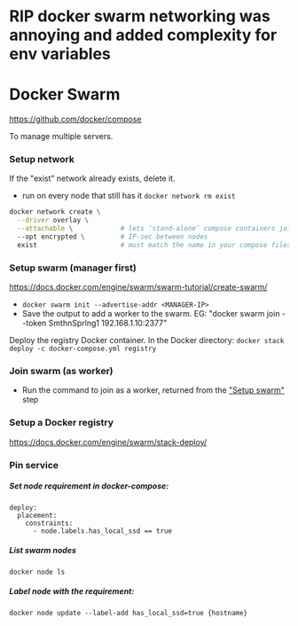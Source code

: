 # RIP docker swarm networking was annoying and added complexity for env variables
# Docker Swarm
https://github.com/docker/compose

To manage multiple servers.

### Setup network
If the "exist" network already exists, delete it.
- run on every node that still has it
`docker network rm exist`
```bash
docker network create \
  --driver overlay \
  --attachable \            # lets ‘stand-alone’ compose containers join, too
  --opt encrypted \         # IP-sec between nodes
  exist                     # must match the name in your compose files
```

### Setup swarm (manager first)
https://docs.docker.com/engine/swarm/swarm-tutorial/create-swarm/
- `docker swarm init --advertise-addr <MANAGER-IP>`
- Save the output to add a worker to the swarm. EG: "docker swarm join --token SmthnSprlng1 192.168.1.10:2377"

Deploy the registry Docker container. In the Docker directory:
`docker stack deploy -c docker-compose.yml registry`

### Join swarm (as worker)
- Run the command to join as a worker, returned from the ["Setup swarm"](./README.md#setup-swarm) step

### Setup a Docker registry
https://docs.docker.com/engine/swarm/stack-deploy/

### Pin service
##### Set node requirement in docker-compose:
```
deploy:
  placement:
    constraints:
      - node.labels.has_local_ssd == true
```

##### List swarm nodes
`docker node ls`

##### Label node with the requirement:
`docker node update --label-add has_local_ssd=true {hostname}`
